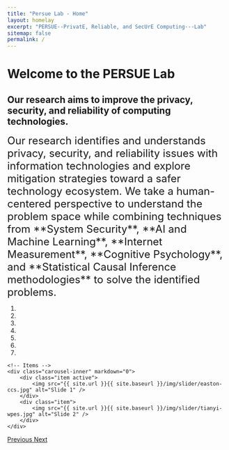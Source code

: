 ```yaml
---
title: "Persue Lab - Home"
layout: homelay
excerpt: "PERSUE--PrivatE, Reliable, and SecUrE Computing---Lab"
sitemap: false
permalink: /
---
```

# Welcome to the PERSUE Lab
## Our research aims to improve the privacy, security, and reliability of computing technologies.

<span style="font-size:x-large;">
Our research identifies and understands privacy, security, and reliability issues with information technologies and explore mitigation strategies toward a safer technology ecosystem. We take a human-centered perspective to understand the problem space while combining techniques from **System Security**, **AI and Machine Learning**, **Internet Measurement**, **Cognitive Psychology**, and **Statistical Causal Inference methodologies** to solve the identified problems.
</span>

<div markdown="0" id="carousel" class="carousel slide" data-ride="carousel" data-interval="4000" data-pause="hover" >
    <!-- Menu -->
    <ol class="carousel-indicators">
        <li data-target="#carousel" data-slide-to="0" class="active"></li>
        <li data-target="#carousel" data-slide-to="1"></li>
        <li data-target="#carousel" data-slide-to="2"></li>
        <li data-target="#carousel" data-slide-to="3"></li>
        <li data-target="#carousel" data-slide-to="4"></li>
        <li data-target="#carousel" data-slide-to="5"></li>
        <li data-target="#carousel" data-slide-to="6"></li>
    </ol>

    <!-- Items -->
    <div class="carousel-inner" markdown="0">
        <div class="item active">
            <img src="{{ site.url }}{{ site.baseurl }}/img/slider/easton-ccs.jpg" alt="Slide 1" />
        </div>
        <div class="item">
            <img src="{{ site.url }}{{ site.baseurl }}/img/slider/tianyi-wpes.jpg" alt="Slide 2" />
        </div>
    </div>
  <a class="left carousel-control" href="#carousel" role="button" data-slide="prev">
    <span class="glyphicon glyphicon-chevron-left" aria-hidden="true"></span>
    <span class="sr-only">Previous</span>
  </a>
  <a class="right carousel-control" href="#carousel" role="button" data-slide="next">
    <span class="glyphicon glyphicon-chevron-right" aria-hidden="true"></span>
    <span class="sr-only">Next</span>
  </a>
</div>
